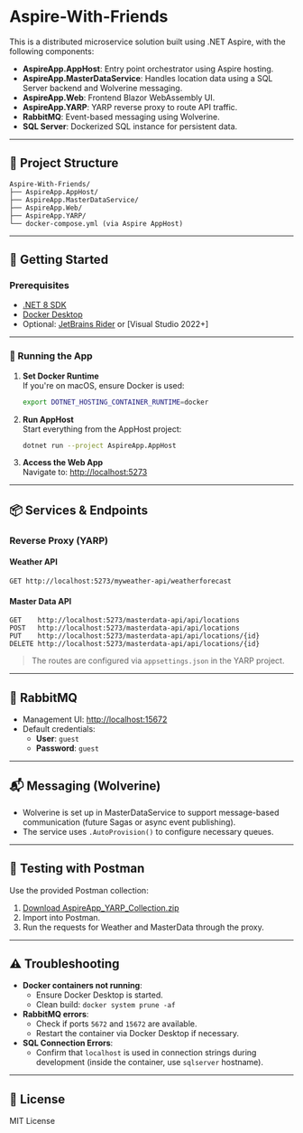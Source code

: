 # Aspire-With-Friends

This is a distributed microservice solution built using .NET Aspire, with the following components:

- **AspireApp.AppHost**: Entry point orchestrator using Aspire hosting.
- **AspireApp.MasterDataService**: Handles location data using a SQL Server backend and Wolverine messaging.
- **AspireApp.Web**: Frontend Blazor WebAssembly UI.
- **AspireApp.YARP**: YARP reverse proxy to route API traffic.
- **RabbitMQ**: Event-based messaging using Wolverine.
- **SQL Server**: Dockerized SQL instance for persistent data.

---

## 🧱 Project Structure

```
Aspire-With-Friends/
├── AspireApp.AppHost/
├── AspireApp.MasterDataService/
├── AspireApp.Web/
├── AspireApp.YARP/
└── docker-compose.yml (via Aspire AppHost)
```

---

## 🚀 Getting Started

### Prerequisites

- [.NET 8 SDK](https://dotnet.microsoft.com/en-us/download/dotnet/8.0)
- [Docker Desktop](https://www.docker.com/products/docker-desktop/)
- Optional: [JetBrains Rider](https://www.jetbrains.com/rider/) or [Visual Studio 2022+]

---

### 🏁 Running the App

1. **Set Docker Runtime**  
   If you're on macOS, ensure Docker is used:
   ```bash
   export DOTNET_HOSTING_CONTAINER_RUNTIME=docker
   ```

2. **Run AppHost**  
   Start everything from the AppHost project:
   ```bash
   dotnet run --project AspireApp.AppHost
   ```

3. **Access the Web App**  
   Navigate to: [http://localhost:5273](http://localhost:5273)

---

## 📦 Services & Endpoints

### Reverse Proxy (YARP)

#### Weather API
```
GET http://localhost:5273/myweather-api/weatherforecast
```

#### Master Data API
```
GET    http://localhost:5273/masterdata-api/api/locations
POST   http://localhost:5273/masterdata-api/api/locations
PUT    http://localhost:5273/masterdata-api/api/locations/{id}
DELETE http://localhost:5273/masterdata-api/api/locations/{id}
```

> The routes are configured via `appsettings.json` in the YARP project.

---

## 🐇 RabbitMQ

- Management UI: [http://localhost:15672](http://localhost:15672)  
- Default credentials:
  - **User**: `guest`
  - **Password**: `guest`

---

## 📬 Messaging (Wolverine)

- Wolverine is set up in MasterDataService to support message-based communication (future Sagas or async event publishing).
- The service uses `.AutoProvision()` to configure necessary queues.

---

## 🧪 Testing with Postman

Use the provided Postman collection:

1. [Download AspireApp_YARP_Collection.zip](./AspireApp_YARP_Collection.zip)
2. Import into Postman.
3. Run the requests for Weather and MasterData through the proxy.

---

## ⚠️ Troubleshooting

- **Docker containers not running**:
  - Ensure Docker Desktop is started.
  - Clean build: `docker system prune -af`
- **RabbitMQ errors**:
  - Check if ports `5672` and `15672` are available.
  - Restart the container via Docker Desktop if necessary.
- **SQL Connection Errors**:
  - Confirm that `localhost` is used in connection strings during development (inside the container, use `sqlserver` hostname).

---

## 📝 License

MIT License

